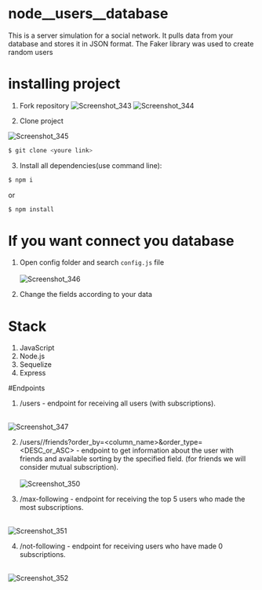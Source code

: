 # node__users__database
This is a server simulation for a social network. It pulls data from your database and stores it in JSON format. The Faker library was used to create random users
# installing project
1. Fork repository
![Screenshot_343](https://user-images.githubusercontent.com/104434132/204560917-22c5e742-4e51-4bdc-8926-45dda48aa1bf.png)
![Screenshot_344](https://user-images.githubusercontent.com/104434132/204560966-7c698d0e-1c56-423c-b49c-4f50b95a70b6.png)

2. Clone project

![Screenshot_345](https://user-images.githubusercontent.com/104434132/204563940-4bc19b5d-0b95-4a2c-9292-4e1c59059a0f.png)

  ```sh
  $ git clone <youre link>
  ```
3. Install all dependencies(use command line):
```sh 
$ npm i
``` 
or
```sh
$ npm install
```

# If you want connect you database
1. Open config folder and search ```config.js``` file <br> <br>
![Screenshot_346](https://user-images.githubusercontent.com/104434132/204564989-2fc0be77-f86d-4b71-a730-a886c6094f98.png)

2. Change the fields according to your data

# Stack
1. JavaScript
2. Node.js
3. Sequelize
4. Express

#Endpoints

1. /users - endpoint for receiving all users (with subscriptions).
<br> <br>

![Screenshot_347](https://user-images.githubusercontent.com/104434132/204738906-1047e3d5-39a7-4f6b-b60f-fd9e3bfd07b2.png)

2. /users/<id>/friends?order_by=<column_name>&order_type=<DESC_or_ASC> - endpoint to get information about the user with friends and available sorting by the specified field. (for friends we will consider mutual subscription).
<br> <br>
![Screenshot_350](https://user-images.githubusercontent.com/104434132/204740337-bca9f83b-a624-4ec0-b93b-de2668e2148f.png)

3. /max-following - endpoint for receiving the top 5 users who made the most subscriptions.
<br> <br>

![Screenshot_351](https://user-images.githubusercontent.com/104434132/204741969-3a99709c-73f7-4ca6-aee3-1adf9e008479.png)

4. /not-following - endpoint for receiving users who have made 0 subscriptions.
<br><br>

![Screenshot_352](https://user-images.githubusercontent.com/104434132/204742196-f12cb133-4055-4ca6-9241-6aabc2db008f.png)


